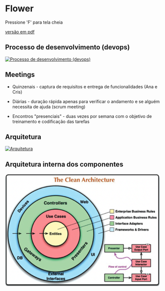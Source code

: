 <!-- .slide:  data-background-opacity="0.1" data-background-image="https://wallpaperaccess.com/full/22038.jpg"
data-transition="convex"  -->
# Flower
<!-- .element: style="margin-bottom:100px; font-size: 50px; color:white; font-family: Marker Felt;" -->

Pressione 'F' para tela cheia
<!-- .element: style="font-size: small; color:white;" -->

[versão em pdf](?print-pdf)
<!-- .element: style="font-size: small;" -->


<!-- .slide: data-background="#180138" data-transition="convex"  -->
## Processo de desenvolvimento (devops)
<!-- .element: style="margin-bottom:50px; font-size: 40px; font-family: Marker Felt; color:#F5F5F5" -->

<a href="http://www.plantuml.com/plantuml/proxy?cache=no&src=https://raw.githubusercontent.com/rodrigoprestesmachado/web/dev/docs/slides/devops.puml">
<img src="http://www.plantuml.com/plantuml/proxy?cache=no&src=https://raw.githubusercontent.com/rodrigoprestesmachado/web/dev/docs/slides/devops.puml" alt="Processo de desenvolvimento (devops)" width="50%" height="50%"/> <br/>
</a>


<!-- .slide: data-background="#180138" data-transition="convex"  -->
## Meetings
<!-- .element: style="margin-bottom:50px; font-size: 40px; font-family: Marker Felt; color:#F5F5F5" -->

* Quinzenais - captura de requisitos e entrega de funcionalidades (Ana e Cris)
<!-- .element: style="margin-bottom:50px; font-size: 23px; font-family: arial; color:#F5F5F5" -->

* Diárias - duração rápida apenas para verificar o andamento e se alguém necessita de ajuda (scrum meeting)
<!-- .element: style="margin-bottom:50px; font-size: 23px; font-family: arial; color:#F5F5F5" -->

* Encontros "presenciais" - duas vezes por semana com o objetivo de treinamento e codificação das tarefas
<!-- .element: style="margin-bottom:50px; font-size: 23px; font-family: arial; color:#F5F5F5" -->


<!-- .slide: data-background="#180138" data-transition="convex"  -->
## Arquitetura
<!-- .element: style="margin-bottom:50px; font-size: 40px; font-family: Marker Felt; color:#F5F5F5" -->

<a href="http://www.plantuml.com/plantuml/proxy?cache=no&src=https://raw.githubusercontent.com/rodrigoprestesmachado/web/dev/docs/slides/arquitetura.puml">
<img src="http://www.plantuml.com/plantuml/proxy?cache=no&src=https://raw.githubusercontent.com/rodrigoprestesmachado/web/dev/docs/slides/arquitetura.puml" alt="Arquitetura" width="50%" height="50%"/> <br/>
</a>


<!-- .slide: data-background="#180138" data-transition="convex"  -->
## Arquitetura interna dos componentes
<!-- .element: style="margin-bottom:50px; font-size: 40px; font-family: Marker Felt; color:#F5F5F5" -->

![](img/clean.png)
<!-- .element: style="height: 400px; margin-top: 50px" -->



